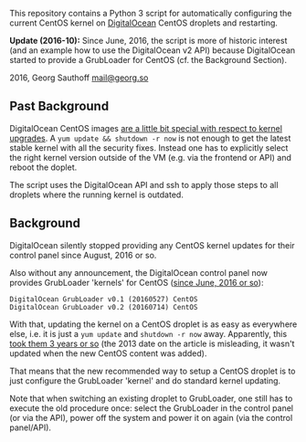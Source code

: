 This repository contains a Python 3 script for automatically configuring the
current CentOS kernel on [DigitalOcean][do] CentOS droplets and restarting.

**Update (2016-10):** Since June, 2016, the script is more of
historic interest (and an example how to use the DigitalOcean v2
API) because DigitalOcean started to provide a GrubLoader for
CentOS (cf. the Background Section).

2016, Georg Sauthoff <mail@georg.so>

## Past Background

DigitalOcean CentOS images [are a little bit special
with respect to kernel upgrades][1]. A `yum update && shutdown -r now`
is not enough to get the latest stable kernel with all the security fixes.
Instead one has to explicitly select the right kernel version outside of
the VM (e.g. via the frontend or API) and reboot the doplet.

The script uses the DigitalOcean API and ssh to apply those steps
to all droplets where the running kernel is outdated.

## Background

DigitalOcean silently stopped providing any CentOS
kernel updates for their control panel since August, 2016 or so.

Also without any announcement, the DigitalOcean control panel now
provides GrubLoader 'kernels' for CentOS ([since June, 2016 or so][3]):

    DigitalOcean GrubLoader v0.1 (20160527) CentOS
    DigitalOcean GrubLoader v0.2 (20160714) CentOS

With that, updating the kernel on a CentOS droplet is as easy as
everywhere else, i.e. it is just a `yum update` and `shutdown -r
now` away. Apparently, this [took them 3 years or so][2] (the
2013 date on the article is misleading, it wasn't updated when
the new CentOS content was added).

That means that the new recommended way to setup a CentOS droplet
is to just configure the GrubLoader 'kernel' and do standard
kernel updating.

Note that when switching an existing droplet to GrubLoader, one
still has to execute the old procedure once: select the
GrubLoader in the control panel (or via the API), power off the
system and power it on again (via the control panel/API).

[do]: https://en.wikipedia.org/wiki/DigitalOcean
[1]: https://www.digitalocean.com/community/questions/kernel-update
[2]: https://www.digitalocean.com/community/tutorials/how-to-update-a-digitalocean-server-s-kernel
[3]: https://www.reddit.com/r/linux/comments/4whi9i/fyi_digital_ocean_now_lets_you_run_your_own/?st=irlrmj8c&sh=76cd1e99
